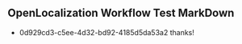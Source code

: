 ## OpenLocalization Workflow Test MarkDown

* 0d929cd3-c5ee-4d32-bd92-4185d5da53a2 
thanks!



<!--HONumber=Jan16_HO2-->
